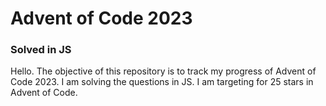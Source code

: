 # Advent of Code 2023
### Solved in JS

Hello. The objective of this repository is to track my progress of Advent of Code 2023. I am solving the questions in JS.
I am targeting for 25 stars in Advent of Code.